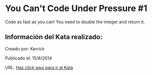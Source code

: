 # You Can't Code Under Pressure #1
Code as fast as you can! You need to double the integer and return it.

## Información del Kata realizado:
Creado por: Kerrick

Publicado el: 15/8/2014

URL: [Haz click aquí para ir al Kata](https://www.codewars.com/kata/53ee5429ba190077850011d4)
